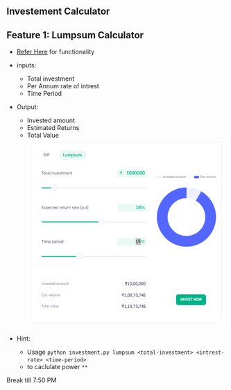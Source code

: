 Investement Calculator
-----------------------

## Feature 1: Lumpsum Calculator

* [Refer Here](https://groww.in/calculators/lumpsum-calculator) for functionality
* inputs:
    * Total investment
    * Per Annum rate of intrest
    * Time Period
* Output:
    * Invested amount
    * Estimated Returns
    * Total Value
![Preview](./lumpsum.png)

* Hint:
    * Usage `python investment.py lumpsum <total-investment> <intrest-rate> <time-period>`
    * to caclulate power `**`

Break till 7:50 PM